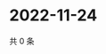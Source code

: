 # 2022-11-24

共 0 条

<!-- BEGIN WEIBO -->
<!-- 最后更新时间 Thu Nov 24 2022 07:14:49 GMT+0800 (China Standard Time) -->

<!-- END WEIBO -->
